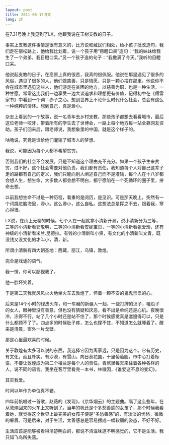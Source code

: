 ```yaml
---
layout: post
title: 2011-08-12旧文
lang: zh
---
```


在7.31号晚上我见到了LX，他跟我说在玉树支教的日子。

事实上支教这件事情是很有意义的，比方说和藏民们相处，给小孩子批改造句，我们走在宿松路上，他给我比划着，说一个孩子用“目瞪口呆”造句：“我的妹妹给我生了一个弟弟，我目瞪口呆。”另一个孩子造的句子：“我撒满了今天。”我听的目瞪口呆。

他说起支教的日子，在高原上真的很苦，我真的很佩服。他说在那里遇见了很多的风俗，遇见了很多的人，他们做慈善，只是情愿，只是一颗心摆在那里。他说你不会在城市里遇见这些人，他们游走在贫困的地方，以慈善为职，也是一种生活，一种甘愿。常常这比我们一边享受一边大谈追求和理想更有价值，记得初中在《傅雷家书》中看到一个词：赤子之心。想到世界上不论什么时代什么社会，总会有这么一种纯粹的情怀。想到自己，真是渺小。

杂志上看到的一个故事，说一名青年去乡村支教，那些孩子都想去看看城市，最后这位老师一咬牙，带着所有的学生去了世博会，一路上每个地方每一站全靠网友资助。孩子们回来后，跟老师说，我想象里的中国，就是这个样子的。

咕噜说，究竟是谁给他们灌输了城市人的梦想。

我说，可能因为每个人都不希望贫穷。

否则我们的社会不会发展。只是不知道这个理由充不充分。如果一个孩子生来贫穷，过不好，这个社会需要对他负责，我们都有责任。我知道每个人对自己这辈子走的路都有自己的定义，我们只能向别人阐述自己而不是灌输，每个人在十八岁都会想人生，想生命，大多数人都会想不明白，都宁愿陷在一个死循环的圈子里，拼命去想。

以前我想生命不过是一种历程，看重的是阅历，是见识。可是那天晚上，突然有一个词跳进脑海里，渺小。这么渺小，这么自私。这想法总是挥之不去，跟着我，寒心得很。

LX说，在山上无聊的时候，七个人在一起就拿小清新开涮，说小清新分为三等，三等的小清新看郭敬明，二等的小清新看安妮宝贝，一等的小清新看张爱玲，还有神级的小清新看米兰.昆德拉。有钱的小清新叫小资，有文化的小清新叫文青，既没钱又没文化的才叫小，清，新。

所谓小清新有四大朝圣地：西藏，丽江，乌镇，敦煌。

完全是戏谑的语气。

我一愣，你可以鄙视我了。

他一脸坏笑着。

于是第二天我就风风火火地坐火车去敦煌了，怀着一颗不安的鬼鬼祟祟的心。

后来是14个小时的绿皮火车，和一车厢的新疆人一起，一些打牌的汉子，嗑瓜子的女人，眼神里没有善意，但也没有猜疑和厌恶，看不出是单纯还是心机。夜晚很冷，冻得不行。站了几个小时还是站不住了，那个时候感觉真是邋遢得可以，只是什么都顾不了了。四点多的时候肚子疼，怎么也撑不住，不知道怎么就睡着了。醒来是清晨，窗外一片戈壁。

那是心里最欢喜的时候。

关于敦煌有太多可以说的东西，我选择它因为离家远，只是因为这个。它有历史，有文化，而且朴实。有沙漠，有雪山，向日葵花圃，十里葡萄园。市中心打着标语，不要让敦煌成为第二个楼兰是每个人的责任。青旅里每天来往着各种各样的人，说不同的语言。我坐在客厅里看完一本书，林徽因，《谁爱这不息的变幻》。

其实我爱。

时间以年作为单位真不错。

四年前帆唱过一首歌，赵薇的《发现》，《京华烟云》的主题曲。隔了这么些年，在从敦煌回来的火车上又听到了。当年的帆还是个多愁善感的女孩子，那个时候我看着她，就觉得这个世界上最完美的女孩子便是“多愁善感”的，有淡淡的忧愁，微微的颦眉。可是后来，对于生活，太善感总是容易摆成一幅软弱的姿态，不好不好。

生活应该是能够被看得清楚明白的，那说不清滋味道不明感觉的，它不是生活。我只知飞鸟所失落。

